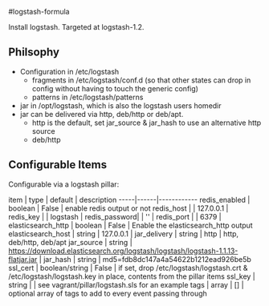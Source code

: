 #logstash-formula

Install logstash.  Targeted at logstash-1.2.

## Philsophy 
* Configuration in /etc/logstash
  * fragments in /etc/logstash/conf.d (so that other states can drop in config without having to touch the generic config)   
  * patterns in /etc/logstash/patterns
* jar in /opt/logstash, which is also the logstash users homedir
* jar can be delivered via http, deb/http or deb/apt.
  * http is the default, set jar_source & jar_hash to use an alternative http source
  * deb/http   

## Configurable Items

Configurable via a logstash pillar:

item | type | default |  description
-----|------|------------
redis_enabled | boolean | False | enable redis output or not
redis_host | | 127.0.0.1 |
redis_key | | logstash | 
redis_password| | '' | 
redis_port | | 6379 | 
elasticsearch_http | boolean | False | Enable the elasticsearch_http output
elasticsearch_host | string | 127.0.0.1 | 
jar_delivery | string | http | http, deb/http, deb/apt
jar_source | string | https://download.elasticsearch.org/logstash/logstash/logstash-1.1.13-flatjar.jar |
jar_hash | string | md5=fdb8dc147a4a54622b1212ead926be5b
ssl_cert | boolean/string | False | if set, drop /etc/logstash/logstash.crt & /etc/logstash/logstash.key in place, contents from the pillar items
ssl_key | string | | see vagrant/pillar/logstash.sls for an example
tags | array | [] | optional array of tags to add to every event passing through



